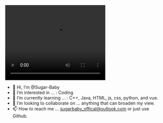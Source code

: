 <video width="320" height="240" controls="controls">
  <source src="https://github.githubassets.com/images/modules/signup/launch_codes/launch-codes-mona@2x.mp4" type="video/mp4" />
</video>

- 👋 Hi, I’m @Sugar-Baby
- 👀 I’m interested in ... : Coding
- 🌱 I’m currently learning ... : C++, Java, HTML, js, css, python, and vue.
- 💞️ I’m looking to collaborate on ... anything that can broaden my view.
- 📫 How to reach me ... sugarbaby_offical@outlook.com or just use Github.

<!---
Sugar-Baby/Sugar-Baby is a ✨ special ✨ repository because its `README.md` (this file) appears on your GitHub profile.
You can click the Preview link to take a look at your changes.
--->
